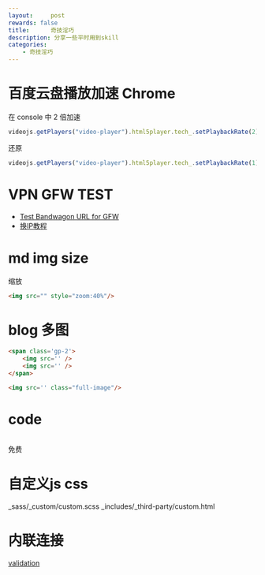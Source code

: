 ```yaml
---
layout:     post
rewards: false
title:      奇技淫巧
description: 分享一些平时用到skill
categories:
    - 奇技淫巧
---
```


# 百度云盘播放加速 Chrome

在 console 中
2 倍加速
```js
videojs.getPlayers("video-player").html5player.tech_.setPlaybackRate(2)
```
还原
```js
videojs.getPlayers("video-player").html5player.tech_.setPlaybackRate(1)
```

# <span class='heimu'>VPN GFW TEST</span>
- [Test Bandwagon URL for GFW ](https://kiwivm.64clouds.com/main-exec.php?mode=blacklistcheck)
- [换IP教程](https://www.banwago.com/1978.html)

# md img size
缩放
```html
<img src="" style="zoom:40%"/>
```

# blog 多图
```html
<span class='gp-2'>
    <img src='' />
    <img src='' />
</span>
```
```html
<img src='' class="full-image"/>
```

# code
```python

```

<span class='heimu'>免费</span>

# 自定义js css
_sass/_custom/custom.scss
_includes/_third-party/custom.html

# 内联连接
[validation](/blog/2018/05/10/Bias_Variance_trick/#validation)